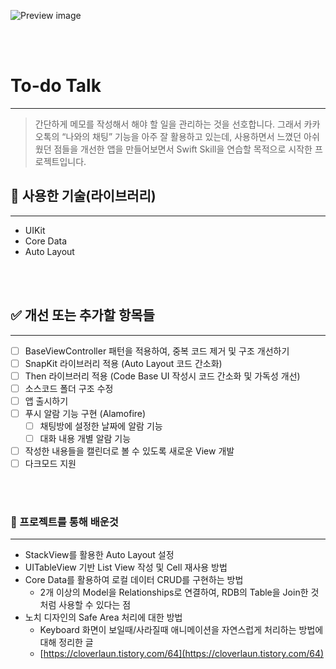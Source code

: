 ![Preview image](https://user-images.githubusercontent.com/13725729/194470479-977262e3-9e6a-4865-9ad2-e920afca57b6.png)

<br><br>

# To-do Talk
---

> 간단하게 메모를 작성해서 해야 할 일을 관리하는 것을 선호합니다. 
> 그래서 카카오톡의 “나와의 채팅” 기능을 아주 잘 활용하고 있는데, 사용하면서 느꼈던 아쉬웠던 점들을 개선한 앱을 만들어보면서
> Swift Skill을 연습할 목적으로 시작한 프로젝트입니다.

## 🔧 사용한 기술(라이브러리)

---

- UIKit
- Core Data
- Auto Layout

<br><br>

## ✅ 개선 또는 추가할 항목들

---

- [ ]  BaseViewController 패턴을 적용하여, 중복 코드 제거 및 구조 개선하기
- [ ]  SnapKit 라이브러리 적용 (Auto Layout 코드 간소화)
- [ ]  Then 라이브러리 적용 (Code Base UI 작성시 코드 간소화 및 가독성 개선)
- [ ]  소스코드 폴더 구조 수정
- [ ]  앱 출시하기
- [ ]  푸시 알람 기능 구현 (Alamofire)
    - [ ]  채팅방에 설정한 날짜에 알람 기능
    - [ ]  대화 내용 개별 알람 기능
- [ ]  작성한 내용들을 캘린더로 볼 수 있도록 새로운 View 개발
- [ ]  다크모드 지원

<br><br>

### 📖 프로젝트를 통해 배운것

---

- StackView를 활용한 Auto Layout 설정
- UITableView 기반 List View 작성 및 Cell 재사용 방법
- Core Data를 활용하여 로컬 데이터 CRUD를 구현하는 방법
    - 2개 이상의 Model을 Relationships로 연결하여, RDB의 Table을 Join한 것 처럼 사용할 수 있다는 점
- 노치 디자인의 Safe Area 처리에 대한 방법
    - Keyboard 화면이 보일때/사라질때 애니메이션을 자연스럽게 처리하는 방법에 대해 정리한 글
    - [https://cloverlaun.tistory.com/64](https://cloverlaun.tistory.com/64)
